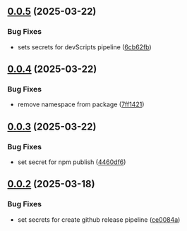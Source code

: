 ## [0.0.5](https://github.com/Jucamola/sf-org-mapper-lib/compare/0.0.4...0.0.5) (2025-03-22)


### Bug Fixes

* sets secrets for devScripts pipeline ([6cb62fb](https://github.com/Jucamola/sf-org-mapper-lib/commit/6cb62fb84c15e8f9e798bfd477b80d5de21e2185))



## [0.0.4](https://github.com/Jucamola/sf-org-mapper-lib/compare/0.0.3...0.0.4) (2025-03-22)


### Bug Fixes

* remove namespace from package ([7ff1421](https://github.com/Jucamola/sf-org-mapper-lib/commit/7ff14211b8cb24bc387f2d0156e5c3bdf580413d))



## [0.0.3](https://github.com/Jucamola/sf-org-mapper-lib/compare/0.0.2...0.0.3) (2025-03-22)


### Bug Fixes

* set secret for npm publish ([4460df6](https://github.com/Jucamola/sf-org-mapper-lib/commit/4460df6152e2d7247a647b23de66a221af1d3869))



## [0.0.2](https://github.com/Jucamola/sf-org-mapper-lib/compare/ce0084a0e85db7bf17fc093587c1231602de8cf2...0.0.2) (2025-03-18)


### Bug Fixes

* set secrets for create github release pipeline ([ce0084a](https://github.com/Jucamola/sf-org-mapper-lib/commit/ce0084a0e85db7bf17fc093587c1231602de8cf2))



